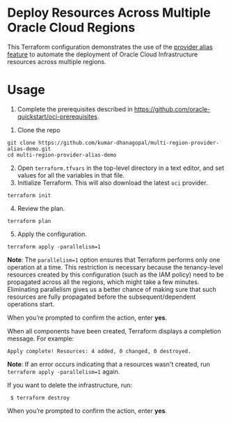 # Deploy Resources Across Multiple Oracle Cloud Regions
This Terraform configuration demonstrates the use of the [provider alias feature](https://www.terraform.io/docs/configuration/providers.html#alias-multiple-provider-configurations) to automate the deployment of Oracle Cloud Infrastructure resources across multiple regions.
# Usage
1. Complete the prerequisites described in https://github.com/oracle-quickstart/oci-prerequisites.
1) Clone the repo

  ```
  git clone https://github.com/kumar-dhanagopal/multi-region-provider-alias-demo.git
  cd multi-region-provider-alias-demo
  ```
2. Open `terraform.tfvars` in the top-level directory in a text editor, and set values for all the variables in that file.
3. Initialize Terraform. This will also download the latest `oci` provider.

  ```
  terraform init
  ```
4. Review the plan.

  ```
  terraform plan
  ```

5. Apply the configuration.

  ```
  terraform apply -parallelism=1
  ```
  **Note**: The `parallelism=1` option ensures that Terraform performs only one operation at a time. This restriction is necessary because the tenancy-level resources created by this configuration (such as the IAM policy) need to be propagated across all the regions, which might take a few minutes. Eliminating parallelism gives us a better chance of making sure that such resources are fully propagated before the subsequent/dependent operations start.
  
  When you’re prompted to confirm the action, enter **yes**.

  When all components have been created, Terraform displays a completion message. 
  For example:
  ```
  Apply complete! Resources: 4 added, 0 changed, 0 destroyed.
  ```
  **Note**: If an error occurs indicating that a resources wasn't created, run `terraform apply -parallelism=1` again.

If you want to delete the infrastructure, run:
 ```
  $ terraform destroy
  ```

  When you’re prompted to confirm the action, enter **yes**.
